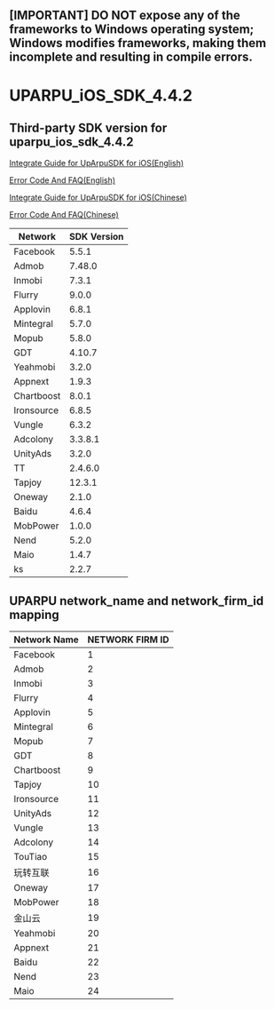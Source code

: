 ## [IMPORTANT] DO NOT expose any of the frameworks to Windows operating system; Windows modifies frameworks, making them incomplete and resulting in compile errors.
# UPARPU_iOS_SDK_4.4.2
## Third-party SDK version for uparpu_ios_sdk_4.4.2

[Integrate Guide for UpArpuSDK for iOS(English)](iOS_Doc_EN/iOS_Integration_Guide.md)

[Error Code And FAQ(English)](iOS_Doc_EN/Error_Code_and_FAQ.md)

[Integrate Guide for UpArpuSDK for iOS(Chinese)](iOS_Doc_CHN/iOS_Integration_Guide.md)

[Error Code And FAQ(Chinese)](iOS_Doc_CHN/Error_Code_and_FAQ.md)

| Network | SDK Version |
|---|---|
| Facebook | 5.5.1 |
| Admob | 7.48.0 |
| Inmobi | 7.3.1 |
| Flurry | 9.0.0 |
| Applovin | 6.8.1 |
| Mintegral | 5.7.0 |
| Mopub | 5.8.0 |
| GDT | 4.10.7 |
| Yeahmobi | 3.2.0 |
| Appnext | 1.9.3 |
| Chartboost | 8.0.1 |
| Ironsource | 6.8.5 |
| Vungle | 6.3.2 |
| Adcolony | 3.3.8.1 |
| UnityAds | 3.2.0 |
| TT | 2.4.6.0 |
| Tapjoy | 12.3.1 |
| Oneway | 2.1.0 |
| Baidu | 4.6.4 |
| MobPower | 1.0.0 |
| Nend | 5.2.0 |
| Maio | 1.4.7 |
| ks | 2.2.7 |

## UPARPU network_name and network_firm_id mapping

| Network Name| NETWORK FIRM ID|
|---|---|
|Facebook | 1 |
|Admob | 2 |
|Inmobi | 3 | 
|Flurry| 4 | 
|Applovin| 5 | 
|Mintegral | 6 |
|Mopub | 7 |
|GDT | 8|
|Chartboost | 9| 
|Tapjoy | 10 |
|Ironsource | 11|
|UnityAds | 12 |
|Vungle | 13 | 
|Adcolony | 14 | 
|TouTiao|15|
|玩转互联 | 16 |
|Oneway|17|
|MobPower | 18 |
|金山云 | 19 |
|Yeahmobi|20|
|Appnext|21|
|Baidu|22|
|Nend|23|
|Maio|24|

